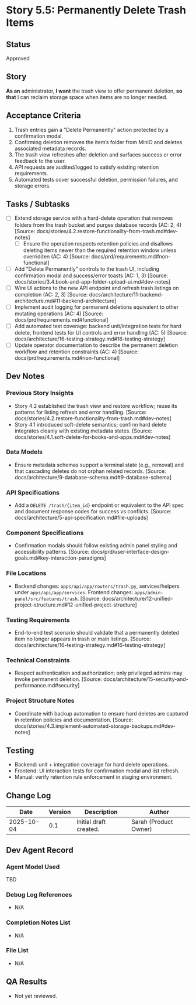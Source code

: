 # Story 5.5: Permanently Delete Trash Items

## Status
Approved

## Story
**As an** administrator,
**I want** the trash view to offer permanent deletion,
**so that** I can reclaim storage space when items are no longer needed.

## Acceptance Criteria
1. Trash entries gain a "Delete Permanently" action protected by a confirmation modal.
2. Confirming deletion removes the item’s folder from MinIO and deletes associated metadata records.
3. The trash view refreshes after deletion and surfaces success or error feedback to the user.
4. API requests are audited/logged to satisfy existing retention requirements.
5. Automated tests cover successful deletion, permission failures, and storage errors.

## Tasks / Subtasks
- [ ] Extend storage service with a hard-delete operation that removes folders from the trash bucket and purges database records (AC: 2, 4) [Source: docs/stories/4.2.restore-functionality-from-trash.md#dev-notes]
  - [ ] Ensure the operation respects retention policies and disallows deleting items newer than the required retention window unless overridden (AC: 4) [Source: docs/prd/requirements.md#non-functional]
- [ ] Add "Delete Permanently" controls to the trash UI, including confirmation modal and success/error toasts (AC: 1, 3) [Source: docs/stories/3.4.book-and-app-folder-upload-ui.md#dev-notes]
- [ ] Wire UI actions to the new API endpoint and refresh trash listings on completion (AC: 2, 3) [Source: docs/architecture/11-backend-architecture.md#11-backend-architecture]
- [ ] Implement audit logging for permanent deletions equivalent to other mutating operations (AC: 4) [Source: docs/prd/requirements.md#functional]
- [ ] Add automated test coverage: backend unit/integration tests for hard delete, frontend tests for UI controls and error handling (AC: 5) [Source: docs/architecture/16-testing-strategy.md#16-testing-strategy]
- [ ] Update operator documentation to describe the permanent deletion workflow and retention constraints (AC: 4) [Source: docs/prd/requirements.md#non-functional]

## Dev Notes
### Previous Story Insights
- Story 4.2 established the trash view and restore workflow; reuse its patterns for listing refresh and error handling. [Source: docs/stories/4.2.restore-functionality-from-trash.md#dev-notes]
- Story 4.1 introduced soft-delete semantics; confirm hard delete integrates cleanly with existing metadata states. [Source: docs/stories/4.1.soft-delete-for-books-and-apps.md#dev-notes]

### Data Models
- Ensure metadata schemas support a terminal state (e.g., removal) and that cascading deletes do not orphan related records. [Source: docs/architecture/9-database-schema.md#9-database-schema]

### API Specifications
- Add a `DELETE /trash/{item_id}` endpoint or equivalent to the API spec and document response codes for success vs conflicts. [Source: docs/architecture/5-api-specification.md#file-uploads]

### Component Specifications
- Confirmation modals should follow existing admin panel styling and accessibility patterns. [Source: docs/prd/user-interface-design-goals.md#key-interaction-paradigms]

### File Locations
- Backend changes: `apps/api/app/routers/trash.py`, services/helpers under `apps/api/app/services`. Frontend changes: `apps/admin-panel/src/features/trash`. [Source: docs/architecture/12-unified-project-structure.md#12-unified-project-structure]

### Testing Requirements
- End-to-end test scenario should validate that a permanently deleted item no longer appears in trash or main listings. [Source: docs/architecture/16-testing-strategy.md#16-testing-strategy]

### Technical Constraints
- Respect authentication and authorization; only privileged admins may invoke permanent deletion. [Source: docs/architecture/15-security-and-performance.md#security]

### Project Structure Notes
- Coordinate with backup automation to ensure hard deletes are captured in retention policies and documentation. [Source: docs/stories/4.3.implement-automated-storage-backups.md#dev-notes]

## Testing
- Backend: unit + integration coverage for hard delete operations.
- Frontend: UI interaction tests for confirmation modal and list refresh.
- Manual: verify retention rule enforcement in staging environment.

## Change Log
| Date | Version | Description | Author |
| --- | --- | --- | --- |
| 2025-10-04 | 0.1 | Initial draft created. | Sarah (Product Owner) |

## Dev Agent Record
### Agent Model Used
TBD

### Debug Log References
- N/A

### Completion Notes List
- N/A

### File List
- N/A

## QA Results
- Not yet reviewed.
